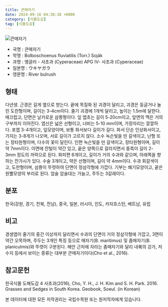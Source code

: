 ```yaml
---
title: 큰매자기
date: 2024-09-16 04:38:38 +0800
category: [식물도감]
tag: [식물도감]
---
```




![큰매자기](/fileUpload/plants/basic/Cyperaceae/Scirpus/5480/5480_1_th2.jpg)
- 국명 : 큰매자기
- 학명 : Bolboschoenus fluviatilis (Torr.) Soják
- 과명 : 앵글러 - 사초과 (Cyperaceae) APG Ⅳ- 사초과 (Cyperaceae)
- 일본명 : ウキヤガラ
- 영문명 : River bulrush


## 형태
다년생. 근경은 길게 옆으로 벋는다. 끝에 목질화 된 괴경이 달리고, 괴경은 둥글거나 눌린 도란형이며, 길이는 3-4cm이다. 줄기 괴경에 1개씩 달리고, 높이는 1.5m에 달한다. 매끄럽고, 단면은 날카로운 삼릉형이다. 잎 엽초는 길이 5-20cm이고, 앞면의 맥은 거의 구부까지 이어진다. 엽신은 넓은 선형이고, 너비는 5-10 mm이며, 가장자리는 깔깔하다. 포엽 3-4개이고, 잎모양이며, 보통 화서보다 길이가 길다. 화서 단순 인상화서이고, 가지는 3-8개가 나오며, 서로 길이가 고르지 않다. 소수 녹슨빛을 띤 갈색이고, 난형 또는 장타원형이며, 다수의 꽃이 달린다. 인편 녹슨빛을 띤 갈색이고, 장타원형이며, 길이 약 7mm이다. 이면에 잔털이 약간 있고, 끝은 양쪽으로 갈라지면서 중륵이 길이 2-3mm 정도의 까락으로 된다. 화피편 6개이고, 길이가 거의 수과와 같으며, 아래쪽을 향하는 잔가시가 있다. 수술 3개이고, 약은 선형이며, 길이 약 4mm이다. 수과 회갈색이고, 도란형이며, 삼릉이 뚜렷하여 단면이 정삼각형에 가깝다. 기부는 쐐기모양이고, 끝은 원뿔모양의 부리로 된다. 암술 암술대는 가늘고, 주두는 3갈래이다.
## 분포
한국(강원, 경기, 전북, 전남), 중국, 일본, 러시아, 인도, 카자흐스탄, 베트남, 유럽
## 비고
경생엽이 줄기의 중간 이상까지 달리면서 수과의 단면이 거의 정삼각형에 가깝고, 3면이 약간 오목하며, 주두는 3개인 특징 등으로 매자기(B. maritimus) 및 좀매자기(B. planiculmis)와 뚜렷이 구분된다. 해안 근처에 자라는 좀매자기와 달리 내륙의 강가, 저수지 등에서 보이는 종류는 대부분 큰매자기이다(Cho et al., 2016).
## 참고문헌
한국식물 도해도감 4 사초과(2016), Cho, Y. H., J. H. Kim and S. H. Park. 2016. Grasses and Sedges in South Korea. Geobook, Soeul. (in Korean)






본 데이터에 대한 모든 저작권리는 국립수목원 또는 원저작자에게 있습니다.
